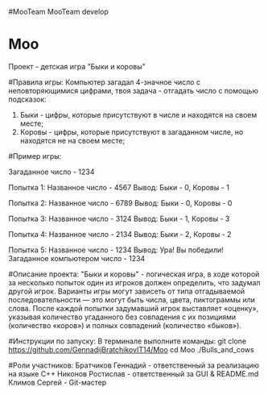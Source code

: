 #MooTeam
MooTeam develop

# Moo
Проект - детская игра "Быки и коровы"

#Правила игры:
Компьютер загадал 4-значное число с неповторяющимися цифрами, твоя задача - отгадать число с помощью подсказок:
1) Быки - цифры, которые присутствуют в числе и находятся на своем месте;
2) Коровы - цифры, которые присутствуют в загаданном числе, но находятся не на своем месте;

#Пример игры:

Загаданное число - 1234

Попытка 1:
Названное число - 4567
Вывод: Быки - 0, Коровы - 1

Попытка 2:
Названное число - 6789
Вывод: Быки - 0, Коровы - 0

Попытка 3:
Названное число - 3124
Вывод: Быки - 1, Коровы - 3

Попытка 4:
Названное число - 2134
Вывод: Быки - 2, Коровы - 2

Попытка 5:
Названное число - 1234
Вывод:
Ура!
Вы победили!
Загаданное компьютером число - 1234


#Описание проекта: 
"Быки и коровы" - логическая игра, в ходе которой за несколько попыток один из игроков должен определить, что задумал другой игрок.
Варианты игры могут зависеть от типа отгадываемой последовательности — это могут быть числа, цвета, пиктограммы или слова.
После каждой попытки задумавший игрок выставляет «оценку», указывая количество угаданного без совпадения с их позициями (количество «коров») и полных совпадений (количество «быков»).




#Инструкции по запуску:
В терминале выполните команды:
git clone https://github.com/GennadijBratchikovIT14/Moo
cd Moo
./Bulls_and_cows




#Роли участников:
Братчиков Геннадий - ответственный за реализацию на языке C++
Никонов Ростислав - ответственный за GUI & README.md
Климов Сергей - Git-мастер


